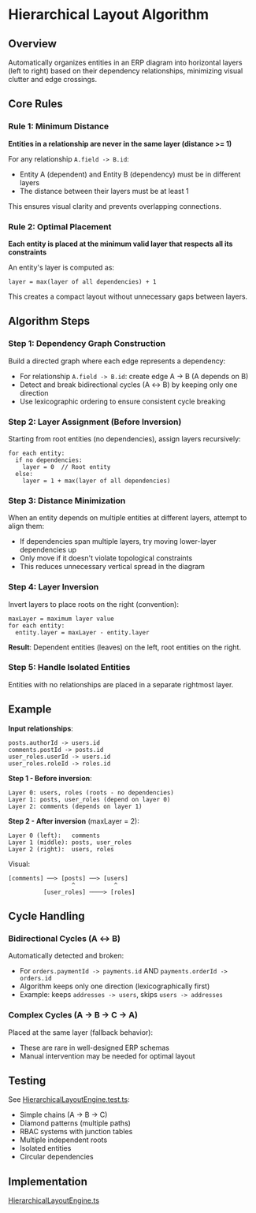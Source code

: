 # Hierarchical Layout Algorithm

## Overview

Automatically organizes entities in an ERP diagram into horizontal layers (left to right) based on their dependency relationships, minimizing visual clutter and edge crossings.

## Core Rules

### Rule 1: Minimum Distance
**Entities in a relationship are never in the same layer (distance >= 1)**

For any relationship `A.field -> B.id`:
- Entity A (dependent) and Entity B (dependency) must be in different layers
- The distance between their layers must be at least 1

This ensures visual clarity and prevents overlapping connections.

### Rule 2: Optimal Placement
**Each entity is placed at the minimum valid layer that respects all its constraints**

An entity's layer is computed as:
```
layer = max(layer of all dependencies) + 1
```

This creates a compact layout without unnecessary gaps between layers.

## Algorithm Steps

### Step 1: Dependency Graph Construction
Build a directed graph where each edge represents a dependency:
- For relationship `A.field -> B.id`: create edge A → B (A depends on B)
- Detect and break bidirectional cycles (A ↔ B) by keeping only one direction
- Use lexicographic ordering to ensure consistent cycle breaking

### Step 2: Layer Assignment (Before Inversion)
Starting from root entities (no dependencies), assign layers recursively:

```
for each entity:
  if no dependencies:
    layer = 0  // Root entity
  else:
    layer = 1 + max(layer of all dependencies)
```

### Step 3: Distance Minimization
When an entity depends on multiple entities at different layers, attempt to align them:
- If dependencies span multiple layers, try moving lower-layer dependencies up
- Only move if it doesn't violate topological constraints
- This reduces unnecessary vertical spread in the diagram

### Step 4: Layer Inversion
Invert layers to place roots on the right (convention):

```
maxLayer = maximum layer value
for each entity:
  entity.layer = maxLayer - entity.layer
```

**Result**: Dependent entities (leaves) on the left, root entities on the right.

### Step 5: Handle Isolated Entities
Entities with no relationships are placed in a separate rightmost layer.

## Example

**Input relationships**:
```
posts.authorId -> users.id
comments.postId -> posts.id
user_roles.userId -> users.id
user_roles.roleId -> roles.id
```

**Step 1 - Before inversion**:
```
Layer 0: users, roles (roots - no dependencies)
Layer 1: posts, user_roles (depend on layer 0)
Layer 2: comments (depends on layer 1)
```

**Step 2 - After inversion** (maxLayer = 2):
```
Layer 0 (left):   comments
Layer 1 (middle): posts, user_roles
Layer 2 (right):  users, roles
```

Visual:
```
[comments] ──> [posts] ──> [users]
                  ^           ^
          [user_roles] ────> [roles]
```

## Cycle Handling

### Bidirectional Cycles (A ↔ B)
Automatically detected and broken:
- For `orders.paymentId -> payments.id` AND `payments.orderId -> orders.id`
- Algorithm keeps only one direction (lexicographically first)
- Example: keeps `addresses -> users`, skips `users -> addresses`

### Complex Cycles (A → B → C → A)
Placed at the same layer (fallback behavior):
- These are rare in well-designed ERP schemas
- Manual intervention may be needed for optimal layout

## Testing

See [HierarchicalLayoutEngine.test.ts](../src/infrastructure/layout/HierarchicalLayoutEngine.test.ts):
- Simple chains (A → B → C)
- Diamond patterns (multiple paths)
- RBAC systems with junction tables
- Multiple independent roots
- Isolated entities
- Circular dependencies

## Implementation

[HierarchicalLayoutEngine.ts](../src/infrastructure/layout/HierarchicalLayoutEngine.ts)
